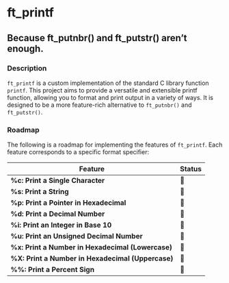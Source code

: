 # ft_printf
## Because ft_putnbr() and ft_putstr() aren’t enough.

### Description

`ft_printf` is a custom implementation of the standard C library function `printf`. This project aims to provide a versatile and extensible printf function, allowing you to format and print output in a variety of ways. It is designed to be a more feature-rich alternative to `ft_putnbr()` and `ft_putstr()`.

### Roadmap

The following is a roadmap for implementing the features of `ft_printf`. Each feature corresponds to a specific format specifier:

Feature | Status
---|---
**%c: Print a Single Character** | 🚧
**%s: Print a String** | 🚧
**%p: Print a Pointer in Hexadecimal** | 🚧
**%d: Print a Decimal Number** | 🚧
**%i: Print an Integer in Base 10** | 🚧
**%u: Print an Unsigned Decimal Number** | 🚧
**%x: Print a Number in Hexadecimal (Lowercase)** | 🚧
**%X: Print a Number in Hexadecimal (Uppercase)** | 🚧
**%%: Print a Percent Sign** | 🚧
